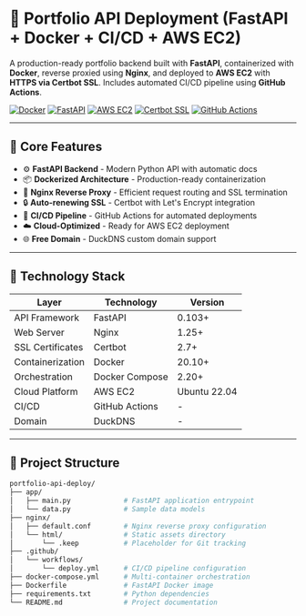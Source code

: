 # 🚀 Portfolio API Deployment (FastAPI + Docker + CI/CD + AWS EC2)

A production-ready portfolio backend built with **FastAPI**, containerized with **Docker**, reverse proxied using **Nginx**, and deployed to **AWS EC2** with **HTTPS via Certbot SSL**. Includes automated CI/CD pipeline using **GitHub Actions**.

[![Docker](https://img.shields.io/badge/Docker-20.10%2B-blue?logo=docker)](https://docker.com)
[![FastAPI](https://img.shields.io/badge/FastAPI-0.103%2B-green?logo=fastapi)](https://fastapi.tiangolo.com)
[![AWS EC2](https://img.shields.io/badge/AWS-EC2-orange?logo=amazon-aws)](https://aws.amazon.com/ec2)
[![Certbot SSL](https://img.shields.io/badge/Certbot-SSL-lightgrey?logo=letsencrypt)](https://certbot.eff.org)
[![GitHub Actions](https://img.shields.io/badge/GitHub%20Actions-Automation-2088FF?logo=github-actions)](https://github.com/features/actions)


---

## 📌 Core Features

- ⚙️ **FastAPI Backend** - Modern Python API with automatic docs
- 📦 **Dockerized Architecture** - Production-ready containerization
- 🔁 **Nginx Reverse Proxy** - Efficient request routing and SSL termination
- 🔒 **Auto-renewing SSL** - Certbot with Let's Encrypt integration
- 🔄 **CI/CD Pipeline** - GitHub Actions for automated deployments
- ☁️ **Cloud-Optimized** - Ready for AWS EC2 deployment
- 🌐 **Free Domain** - DuckDNS custom domain support

---

## 🧱 Technology Stack

| Layer            | Technology               | Version       |
|------------------|--------------------------|---------------|
| API Framework    | FastAPI                  | 0.103+        |
| Web Server       | Nginx                    | 1.25+         |
| SSL Certificates | Certbot                  | 2.7+          |
| Containerization | Docker                   | 20.10+        |
| Orchestration    | Docker Compose           | 2.20+         |
| Cloud Platform   | AWS EC2                  | Ubuntu 22.04  |
| CI/CD            | GitHub Actions           | -             |
| Domain           | DuckDNS                  | -             |

---

## 📂 Project Structure

```bash
portfolio-api-deploy/
├── app/
│   ├── main.py             # FastAPI application entrypoint
│   └── data.py             # Sample data models
├── nginx/
│   ├── default.conf        # Nginx reverse proxy configuration
│   └── html/               # Static assets directory
│       └── .keep           # Placeholder for Git tracking
├── .github/
│   └── workflows/
│       └── deploy.yml      # CI/CD pipeline configuration
├── docker-compose.yml      # Multi-container orchestration
├── Dockerfile              # FastAPI Docker image
├── requirements.txt        # Python dependencies
└── README.md               # Project documentation
